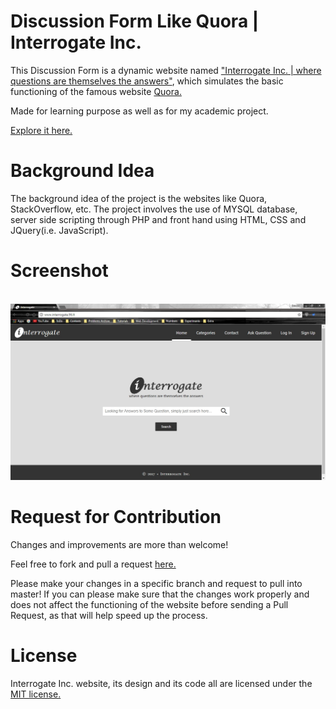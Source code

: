 # Discussion Form Like Quora | Interrogate Inc.
This Discussion Form is a dynamic website named ["Interrogate Inc. | where questions are themselves the answers"](interrogate.96.lt), which simulates the basic functioning of the famous website [Quora.](https://www.quora.com/)

Made for learning purpose as well as for my academic project.

[Explore it here.](interrogate.96.lt)

# Background Idea
The background idea of the project is the websites like Quora, StackOverflow, etc. The project involves the use of MYSQL database, server side scripting through PHP and front hand using HTML, CSS and JQuery(i.e. JavaScript).

# Screenshot
<p align="center">
  <img src="https://raw.githubusercontent.com/Shivam010/Discussion-Form/master/images/Screenshot.jpg" alt="Screenshot"/>
</p>

# Request for Contribution
Changes and improvements are more than welcome! 

Feel free to fork and pull a request [here.](https://github.com/Shivam010/Discussion-Form)

Please make your changes in a specific branch and request to pull into master! If you can please make sure that the changes work properly and does not affect the functioning of the website before sending a Pull Request, as that will help speed up the process.

# License
Interrogate Inc. website, its design and its code all are licensed under the [MIT license.](https://github.com/Shivam010/Discussion-Form/blob/master/LICENSE) 

